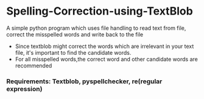 # Spelling-Correction-using-TextBlob
A simple python program which uses file handling to read text from file, correct the misspelled words and write back to the file
* Since textblob might correct the words which are irrelevant in your text file, it's important to find the candidate words. 
* For all misspelled words,the correct word and other candidate words are recommended
### Requirements: Textblob, pyspellchecker, re(regular expression)
